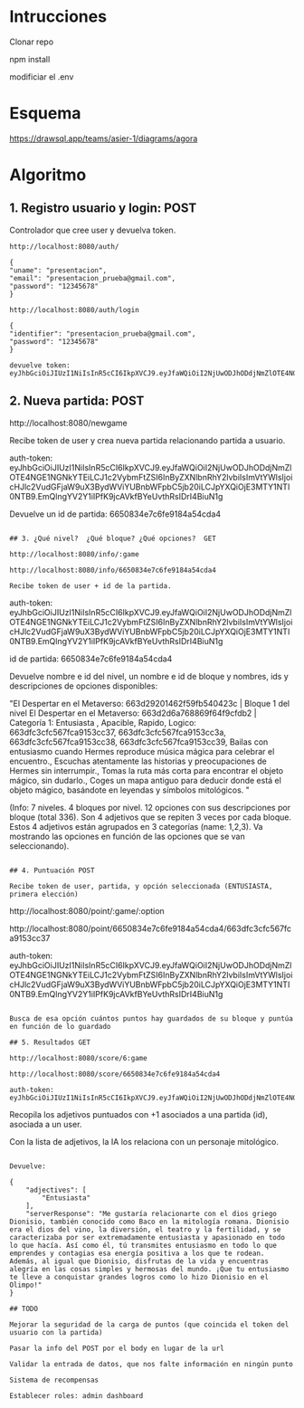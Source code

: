 # Intrucciones

Clonar repo

npm install

modificiar el .env

# Esquema

https://drawsql.app/teams/asier-1/diagrams/agora

# Algoritmo

## 1. Registro usuario y login: POST

Controlador que cree user y devuelva token. 

```
http://localhost:8080/auth/

{
"uname": "presentacion",
"email": "presentacion_prueba@gmail.com",
"password": "12345678"
}

http://localhost:8080/auth/login

{
"identifier": "presentacion_prueba@gmail.com",
"password": "12345678"
}

devuelve token: eyJhbGciOiJIUzI1NiIsInR5cCI6IkpXVCJ9.eyJfaWQiOiI2NjUwODJhODdjNmZlOTE4NGE1NGNkYTEiLCJ1c2VybmFtZSI6InByZXNlbnRhY2lvbiIsImVtYWlsIjoicHJlc2VudGFjaW9uX3BydWViYUBnbWFpbC5jb20iLCJpYXQiOjE3MTY1NTI0NTB9.EmQlngYV2Y1iIPfK9jcAVkfBYeUvthRsIDrI4BiuN1g
```

##  2. Nueva partida: POST 

http://localhost:8080/newgame

Recibe token de user y crea nueva partida relacionando partida a usuario. 

auth-token: eyJhbGciOiJIUzI1NiIsInR5cCI6IkpXVCJ9.eyJfaWQiOiI2NjUwODJhODdjNmZlOTE4NGE1NGNkYTEiLCJ1c2VybmFtZSI6InByZXNlbnRhY2lvbiIsImVtYWlsIjoicHJlc2VudGFjaW9uX3BydWViYUBnbWFpbC5jb20iLCJpYXQiOjE3MTY1NTI0NTB9.EmQlngYV2Y1iIPfK9jcAVkfBYeUvthRsIDrI4BiuN1g

Devuelve un id de partida: 6650834e7c6fe9184a54cda4

``` 

## 3. ¿Qué nivel?  ¿Qué bloque? ¿Qué opciones?  GET

http://localhost:8080/info/:game

http://localhost:8080/info/6650834e7c6fe9184a54cda4

Recibe token de user + id de la partida. 

```
auth-token:
eyJhbGciOiJIUzI1NiIsInR5cCI6IkpXVCJ9.eyJfaWQiOiI2NjUwODJhODdjNmZlOTE4NGE1NGNkYTEiLCJ1c2VybmFtZSI6InByZXNlbnRhY2lvbiIsImVtYWlsIjoicHJlc2VudGFjaW9uX3BydWViYUBnbWFpbC5jb20iLCJpYXQiOjE3MTY1NTI0NTB9.EmQlngYV2Y1iIPfK9jcAVkfBYeUvthRsIDrI4BiuN1g

id de partida: 6650834e7c6fe9184a54cda4

Devuelve nombre e id del nivel, un nombre e id de bloque y nombres, ids y descripciones de opciones disponibles:

"El Despertar en el Metaverso: 663d29201462f59fb540423c  | Bloque 1 del nivel El Despertar en el Metaverso: 663d2d6a768869f64f9cfdb2  | Categoría 1: Entusiasta , Apacible, Rapido, Logico: 663dfc3cfc567fca9153cc37, 663dfc3cfc567fca9153cc3a, 663dfc3cfc567fca9153cc38, 663dfc3cfc567fca9153cc39, Bailas con entusiasmo cuando Hermes reproduce música mágica para celebrar el encuentro., Escuchas atentamente las historias y preocupaciones de Hermes sin interrumpir., Tomas la ruta más corta para encontrar el objeto mágico, sin dudarlo., Coges un mapa antiguo para deducir donde está el objeto mágico, basándote en leyendas y símbolos mitológicos. "

(Info: 7 niveles. 4 bloques por nivel. 12 opciones con sus descripciones por bloque (total 336). Son 4 adjetivos que se repiten 3 veces por cada bloque. Estos 4 adjetivos están agrupados en 3 categorías (name: 1,2,3). Va mostrando las opciones en función de las opciones que se van seleccionando).

```

## 4. Puntuación POST

Recibe token de user, partida, y opción seleccionada (ENTUSIASTA, primera elección)

```
http://localhost:8080/point/:game/:option

http://localhost:8080/point/6650834e7c6fe9184a54cda4/663dfc3cfc567fca9153cc37 

auth-token: eyJhbGciOiJIUzI1NiIsInR5cCI6IkpXVCJ9.eyJfaWQiOiI2NjUwODJhODdjNmZlOTE4NGE1NGNkYTEiLCJ1c2VybmFtZSI6InByZXNlbnRhY2lvbiIsImVtYWlsIjoicHJlc2VudGFjaW9uX3BydWViYUBnbWFpbC5jb20iLCJpYXQiOjE3MTY1NTI0NTB9.EmQlngYV2Y1iIPfK9jcAVkfBYeUvthRsIDrI4BiuN1g
```

Busca de esa opción cuántos puntos hay guardados de su bloque y puntúa en función de lo guardado

## 5. Resultados GET

http://localhost:8080/score/6:game 

http://localhost:8080/score/6650834e7c6fe9184a54cda4

auth-token: eyJhbGciOiJIUzI1NiIsInR5cCI6IkpXVCJ9.eyJfaWQiOiI2NjUwODJhODdjNmZlOTE4NGE1NGNkYTEiLCJ1c2VybmFtZSI6InByZXNlbnRhY2lvbiIsImVtYWlsIjoicHJlc2VudGFjaW9uX3BydWViYUBnbWFpbC5jb20iLCJpYXQiOjE3MTY1NTI0NTB9.EmQlngYV2Y1iIPfK9jcAVkfBYeUvthRsIDrI4BiuN1g

```

Recopila los adjetivos puntuados con +1 asociados a una partida (id), asociada a un user. 

Con la lista de adjetivos, la IA los relaciona con un personaje mitológico.

```

Devuelve:

{
    "adjectives": [
        "Entusiasta"
    ],
    "serverResponse": "Me gustaría relacionarte con el dios griego Dionisio, también conocido como Baco en la mitología romana. Dionisio era el dios del vino, la diversión, el teatro y la fertilidad, y se caracterizaba por ser extremadamente entusiasta y apasionado en todo lo que hacía. Así como él, tú transmites entusiasmo en todo lo que emprendes y contagias esa energía positiva a los que te rodean. Además, al igual que Dionisio, disfrutas de la vida y encuentras alegría en las cosas simples y hermosas del mundo. ¡Que tu entusiasmo te lleve a conquistar grandes logros como lo hizo Dionisio en el Olimpo!"
}

## TODO

Mejorar la seguridad de la carga de puntos (que coincida el token del usuario con la partida)

Pasar la info del POST por el body en lugar de la url

Validar la entrada de datos, que nos falte información en ningún punto

Sistema de recompensas

Establecer roles: admin dashboard 






	
